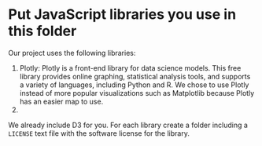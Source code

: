 # Put JavaScript libraries you use in this folder

Our project uses the following libraries:

1. Plotly:
Plotly is a front-end library for data science models. This free library provides online graphing, statistical analysis tools, and supports a variety of languages, including Python and R. 
We chose to use Plotly instead of more popular visualizations such as Matplotlib because Plotly has an easier map to use. 
2. 

We already include D3 for you. For each library create a folder including a `LICENSE` text file with the software license for the library.